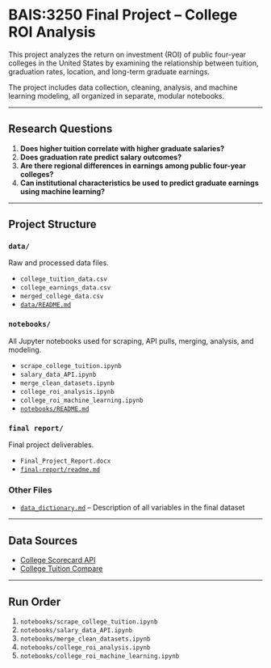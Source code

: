 # BAIS:3250 Final Project – College ROI Analysis

This project analyzes the return on investment (ROI) of public four-year colleges in the United States by examining the relationship between tuition, graduation rates, location, and long-term graduate earnings.

The project includes data collection, cleaning, analysis, and machine learning modeling, all organized in separate, modular notebooks.

---

## Research Questions

1. **Does higher tuition correlate with higher graduate salaries?**
2. **Does graduation rate predict salary outcomes?**
3. **Are there regional differences in earnings among public four-year colleges?**
4. **Can institutional characteristics be used to predict graduate earnings using machine learning?**

---

## Project Structure

### `data/`
Raw and processed data files.
- `college_tuition_data.csv`
- `college_earnings_data.csv`
- `merged_college_data.csv`
- [`data/README.md`](./data/README.md)

### `notebooks/`
All Jupyter notebooks used for scraping, API pulls, merging, analysis, and modeling.
- `scrape_college_tuition.ipynb`
- `salary_data_API.ipynb`
- `merge_clean_datasets.ipynb`
- `college_roi_analysis.ipynb`
- `college_roi_machine_learning.ipynb`
- [`notebooks/README.md`](./notebooks/README.md)

### `final report/`
Final project deliverables.
- `Final_Project_Report.docx`
- [`final-report/readme.md`](./final-report/readme.md)

### Other Files
- [`data_dictionary.md`](./data_dictionary.md) – Description of all variables in the final dataset

---

## Data Sources

- [College Scorecard API](https://collegescorecard.ed.gov/data/documentation/)
- [College Tuition Compare](https://www.collegetuitioncompare.com/)

---

## Run Order

1. `notebooks/scrape_college_tuition.ipynb`
2. `notebooks/salary_data_API.ipynb`
3. `notebooks/merge_clean_datasets.ipynb`
4. `notebooks/college_roi_analysis.ipynb`
5. `notebooks/college_roi_machine_learning.ipynb`
